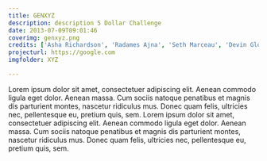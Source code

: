 ```yaml
---
title: GENXYZ
description: description 5 Dollar Challenge
date: 2013-07-09T09:01:46
coverimg: genxyz.png
credits: ['Asha Richardson', 'Radames Ajna', 'Seth Marceau', 'Devin Glover', 'Desmond Meagley', 'Teresa Chin', 'Lissa Soep']
projecturl: https://google.com
imgfolder: XYZ

---
```


Lorem ipsum dolor sit amet, consectetuer adipiscing elit. Aenean commodo ligula
  eget dolor. Aenean massa. Cum sociis natoque penatibus et magnis dis parturient
  montes, nascetur ridiculus mus. Donec quam felis, ultricies nec, pellentesque
  eu, pretium quis, sem. Lorem ipsum dolor sit amet, consectetuer adipiscing elit. Aenean commodo ligula
  eget dolor. Aenean massa. Cum sociis natoque penatibus et magnis dis parturient
  montes, nascetur ridiculus mus. Donec quam felis, ultricies nec, pellentesque
eu, pretium quis, sem.
